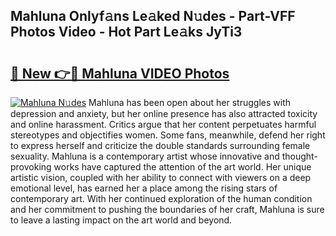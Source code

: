## Mahluna Onlyf𝚊ns Le𝚊ked N𝚞des - Part-VFF Photos Video - Hot Part Le𝚊ks JyTi3

# <h2><a href="http://ab42865.deff.icu/?id=Mahluna">🔗 New 👉🔴 Mahluna VIDEO Photos</a></h2>

[![Mahluna N𝚞des](https://i.imgur.com/rIISA9y.gif)](http://ab42865.deff.icu/?id=Mahluna)
Mahluna has been open about her struggles with depression and anxiety, but her online presence has also attracted toxicity and online harassment. Critics argue that her content perpetuates harmful stereotypes and objectifies women. Some fans, meanwhile, defend her right to express herself and criticize the double standards surrounding female sexuality. Mahluna is a contemporary artist whose innovative and thought-provoking works have captured the attention of the art world. Her unique artistic vision, coupled with her ability to connect with viewers on a deep emotional level, has earned her a place among the rising stars of contemporary art. With her continued exploration of the human condition and her commitment to pushing the boundaries of her craft, Mahluna is sure to leave a lasting impact on the art world and beyond.
